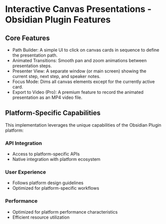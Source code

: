# Interactive Canvas Presentations - Obsidian Plugin Features

## Core Features
- Path Builder: A simple UI to click on canvas cards in sequence to define the presentation path.
- Animated Transitions: Smooth pan and zoom animations between presentation steps.
- Presenter View: A separate window (or main screen) showing the current step, next step, and speaker notes.
- Focus Mode: Dims all canvas elements except for the currently active card.
- Export to Video (Pro): A premium feature to record the animated presentation as an MP4 video file.

## Platform-Specific Capabilities
This implementation leverages the unique capabilities of the Obsidian Plugin platform:

### API Integration
- Access to platform-specific APIs
- Native integration with platform ecosystem

### User Experience
- Follows platform design guidelines
- Optimized for platform-specific workflows

### Performance
- Optimized for platform performance characteristics
- Efficient resource utilization
